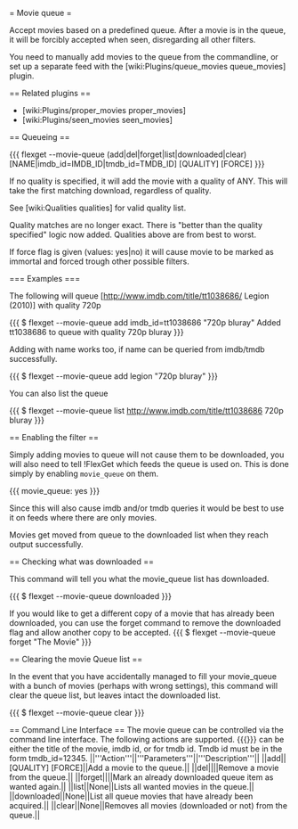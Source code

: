 = Movie queue =

Accept movies based on a predefined queue. After a movie is in the queue, it will be forcibly accepted when seen, disregarding all other filters.

You need to manually add movies to the queue from the commandline, or set up a separate feed with the [wiki:Plugins/queue_movies queue_movies] plugin.

== Related plugins ==

 * [wiki:Plugins/proper_movies proper_movies]
 * [wiki:Plugins/seen_movies seen_movies]

== Queueing ==

{{{
flexget --movie-queue (add|del|forget|list|downloaded|clear) [NAME|imdb_id=IMDB_ID|tmdb_id=TMDB_ID] [QUALITY] [FORCE]
}}}

If no quality is specified, it will add the movie with a quality of ANY. This will take the first matching download, regardless of quality.

See [wiki:Qualities qualities] for valid quality list.

Quality matches are no longer exact. There is "better than the quality specified" logic now added. Qualities above are from best to worst.

If force flag is given (values: yes|no) it will cause movie to be marked as immortal and forced trough other possible filters.

=== Examples ===

The following will queue [http://www.imdb.com/title/tt1038686/ Legion (2010)] with quality 720p

{{{
$ flexget --movie-queue add imdb_id=tt1038686 "720p bluray"
Added tt1038686 to queue with quality 720p bluray
}}}

Adding with name works too, if name can be queried from imdb/tmdb successfully.

{{{
$ flexget --movie-queue add legion "720p bluray"
}}}


You can also list the queue

{{{
$ flexget --movie-queue list
http://www.imdb.com/title/tt1038686 720p bluray
}}}

== Enabling the filter ==

Simply adding movies to queue will not cause them to be downloaded, you will also need to tell !FlexGet which feeds the queue is used on. This is done simply by enabling `movie_queue` on them.

{{{
movie_queue: yes
}}}

Since this will also cause imdb and/or tmdb queries it would be best to use it on feeds where there are only movies.

Movies get moved from queue to the downloaded list when they reach output successfully.

== Checking what was downloaded ==

This command will tell you what the movie_queue list has downloaded.

{{{
$ flexget --movie-queue downloaded
}}}

If you would like to get a different copy of a movie that has already been downloaded, you can use the forget command to remove the downloaded flag and allow another copy to be accepted.
{{{
$ flexget --movie-queue forget "The Movie"
}}}

== Clearing the movie Queue list ==

In the event that you have accidentally managed to fill your movie_queue with a bunch of movies (perhaps with wrong settings), this command will clear the queue list, but leaves intact the downloaded list.


{{{
$ flexget --movie-queue clear
}}}

== Command Line Interface ==
The movie queue can be controlled via the command line interface. The following actions are supported. {{{<IDENTIFIER>}}} can be either the title of the movie, imdb id, or for tmdb id. Tmdb id must be in the form tmdb_id=12345.
||'''Action'''||'''Parameters'''||'''Description'''||
||add||<IDENTIFIER> [QUALITY] [FORCE]||Add a movie to the queue.||
||del||<IDENTIFIER>||Remove a movie from the queue.||
||forget||<IDENTIFIER>||Mark an already downloaded queue item as wanted again.||
||list||None||Lists all wanted movies in the queue.||
||downloaded||None||List all queue movies that have already been acquired.||
||clear||None||Removes all movies (downloaded or not) from the queue.||
